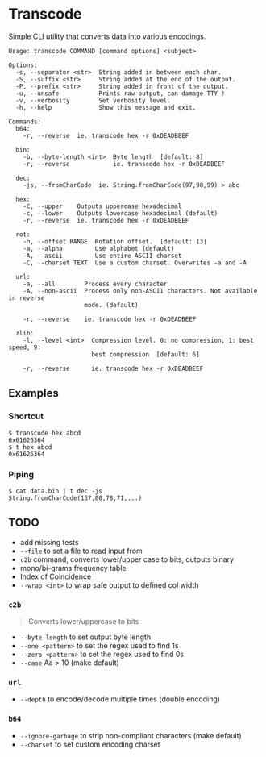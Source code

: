 # Transcode
Simple CLI utility that converts data into various encodings.


```
Usage: transcode COMMAND [command options] <subject>

Options:
  -s, --separator <str>  String added in between each char.
  -S, --suffix <str>     String added at the end of the output.
  -P, --prefix <str>     String added in front of the output.
  -u, --unsafe           Prints raw output, can damage TTY !
  -v, --verbosity        Set verbosity level.
  -h, --help             Show this message and exit.

Commands:
  b64:
    -r, --reverse  ie. transcode hex -r 0xDEADBEEF

  bin:
    -b, --byte-length <int>  Byte length  [default: 8]
    -r, --reverse            ie. transcode hex -r 0xDEADBEEF

  dec:
    -js, --fromCharCode  ie. String.fromCharCode(97,98,99) > abc

  hex:
    -C, --upper    Outputs uppercase hexadecimal
    -c, --lower    Outputs lowercase hexadecimal (default)
    -r, --reverse  ie. transcode hex -r 0xDEADBEEF

  rot:
    -n, --offset RANGE  Rotation offset.  [default: 13]
    -a, --alpha         Use alphabet (default)
    -A, --ascii         Use entire ASCII charset
    -C, --charset TEXT  Use a custom charset. Overwrites -a and -A

  url:
    -a, --all        Process every character
    -A, --non-ascii  Process only non-ASCII characters. Not available in reverse
                     mode. (default)

    -r, --reverse    ie. transcode hex -r 0xDEADBEEF

  zlib:
    -l, --level <int>  Compression level. 0: no compression, 1: best speed, 9:
                       best compression  [default: 6]

    -r, --reverse      ie. transcode hex -r 0xDEADBEEF
```

## Examples
### Shortcut
```
$ transcode hex abcd
0x61626364
$ t hex abcd
0x61626364
```

### Piping
```
$ cat data.bin | t dec -js
String.fromCharCode(137,80,78,71,...)
```

## TODO
- add missing tests
- `--file` to set a file to read input from
- `c2b` command, converts lower/upper case to bits, outputs binary
- mono/bi-grams frequency table
- Index of Coincidence
- `--wrap <int>` to wrap safe output to defined col width
### `c2b`
> Converts lower/uppercase to bits
- `--byte-length` to set output byte length
- `--one <pattern>` to set the regex used to find 1s
- `--zero <pattern>` to set the regex used to find 0s
- `--case` Aa > 10 (make default)
### `url`
- `--depth` to encode/decode multiple times (double encoding)
### `b64`
- `--ignore-garbage` to strip non-compliant characters (make default)
- `--charset` to set custom encoding charset